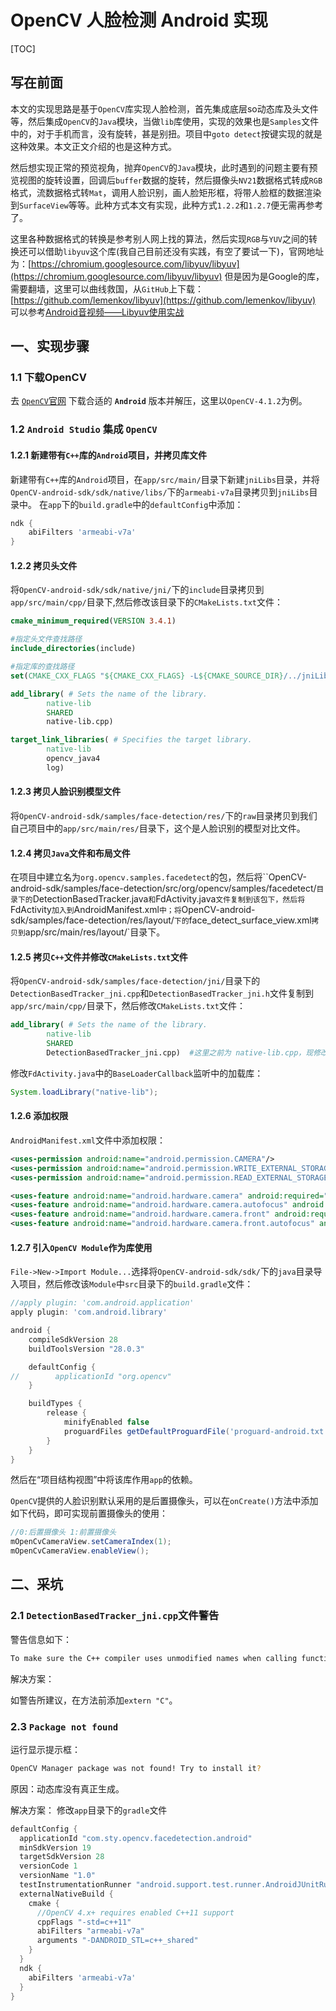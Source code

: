 # OpenCV 人脸检测 Android 实现

[TOC]

## 写在前面
本文的实现思路是基于`OpenCV`库实现人脸检测，首先集成底层so动态库及头文件等，然后集成`OpenCV`的`Java`模块，当做`lib`库使用，实现的效果也是`Samples`文件中的，对于手机而言，没有旋转，甚是别扭。项目中`goto detect`按键实现的就是这种效果。本文正文介绍的也是这种方式。

然后想实现正常的预览视角，抛弃`OpenCV`的`Java`模块，此时遇到的问题主要有预览视图的旋转设置，回调后`buffer`数据的旋转，然后摄像头`NV21`数据格式转成`RGB`格式，流数据格式转`Mat`，调用人脸识别，画人脸矩形框，将带人脸框的数据渲染到`SurfaceView`等等。此种方式本文有实现，此种方式`1.2.2`和`1.2.7`便无需再参考了。

这里各种数据格式的转换是参考别人网上找的算法，然后实现`RGB`与`YUV`之间的转换还可以借助`libyuv`这个库(我自己目前还没有实践，有空了要试一下)，官网地址为：[https://chromium.googlesource.com/libyuv/libyuv](https://chromium.googlesource.com/libyuv/libyuv) 
但是因为是Google的库，需要翻墙，这里可以曲线救国，从`GitHub`上下载：[https://github.com/lemenkov/libyuv](https://github.com/lemenkov/libyuv)
可以参考[Android音视频——Libyuv使用实战](https://www.jianshu.com/p/9e062ba44a83)

## 一、实现步骤
### 1.1 下载OpenCV

去 [`OpenCV`官网](https://opencv.org/releases/) 下载合适的 **`Android`** 版本并解压，这里以`OpenCV-4.1.2`为例。  

### 1.2 `Android Studio` 集成 `OpenCV`
#### 1.2.1 新建带有`C++`库的`Android`项目，并拷贝库文件
新建带有`C++`库的`Android`项目，在`app/src/main/`目录下新建`jniLibs`目录，并将`OpenCV-android-sdk/sdk/native/libs/`下的`armeabi-v7a`目录拷贝到`jniLibs`目录中。  在`app`下的`build.gradle`中的`defaultConfig`中添加：  

```groovy
ndk {
    abiFilters 'armeabi-v7a'
}
```

#### 1.2.2 拷贝头文件

将`OpenCV-android-sdk/sdk/native/jni/`下的`include`目录拷贝到`app/src/main/cpp/`目录下,然后修改该目录下的`CMakeLists.txt`文件：  

```cmake
cmake_minimum_required(VERSION 3.4.1)

#指定头文件查找路径
include_directories(include)

#指定库的查找路径
set(CMAKE_CXX_FLAGS "${CMAKE_CXX_FLAGS} -L${CMAKE_SOURCE_DIR}/../jniLibs/${CMAKE_ANDROID_ARCH_ABI}")

add_library( # Sets the name of the library.
        native-lib
        SHARED
        native-lib.cpp)

target_link_libraries( # Specifies the target library.
        native-lib
        opencv_java4
        log)
```

#### 1.2.3 拷贝人脸识别模型文件

将`OpenCV-android-sdk/samples/face-detection/res/`下的`raw`目录拷贝到我们自己项目中的`app/src/main/res/`目录下，这个是人脸识别的模型对比文件。

#### 1.2.4 拷贝`Java`文件和布局文件

在项目中建立名为`org.opencv.samples.facedetect`的包，然后将``OpenCV-android-sdk/samples/face-detection/src/org/opencv/samples/facedetect/`目录下的`DetectionBasedTracker.java`和`FdActivity.java`文件复制到该包下，然后将`FdActivity`加入到`AndroidManifest.xml`中；将`OpenCV-android-sdk/samples/face-detection/res/layout/`下的`face_detect_surface_view.xml`拷贝到`app/src/main/res/layout/`目录下。

#### 1.2.5 拷贝`C++`文件并修改`CMakeLists.txt`文件

将`OpenCV-android-sdk/samples/face-detection/jni/`目录下的`DetectionBasedTracker_jni.cpp`和`DetectionBasedTracker_jni.h`文件复制到`app/src/main/cpp/`目录下，然后修改`CMakeLists.txt`文件：  

```cmake
add_library( # Sets the name of the library.
        native-lib
        SHARED
        DetectionBasedTracker_jni.cpp)  #这里之前为 native-lib.cpp，现修改为 DetectionBasedTracker_jni.cpp
```

修改`FdActivity.java`中的`BaseLoaderCallback`监听中的加载库：  

```java
System.loadLibrary("native-lib");
```

#### 1.2.6 添加权限

`AndroidManifest.xml`文件中添加权限：  

```xml
<uses-permission android:name="android.permission.CAMERA"/>
<uses-permission android:name="android.permission.WRITE_EXTERNAL_STORAGE"/>
<uses-permission android:name="android.permission.READ_EXTERNAL_STORAGE"/>

<uses-feature android:name="android.hardware.camera" android:required="false"/>
<uses-feature android:name="android.hardware.camera.autofocus" android:required="false"/>
<uses-feature android:name="android.hardware.camera.front" android:required="false"/>
<uses-feature android:name="android.hardware.camera.front.autofocus" android:required="false"/>
```

#### 1.2.7 引入`OpenCV Module`作为库使用

`File->New->Import Module...`选择将`OpenCV-android-sdk/sdk/`下的`java`目录导入项目，然后修改该`Module`中`src`目录下的`build.gradle`文件：  

```groovy
//apply plugin: 'com.android.application'
apply plugin: 'com.android.library'

android {
    compileSdkVersion 28
    buildToolsVersion "28.0.3"

    defaultConfig {
//        applicationId "org.opencv"
    }

    buildTypes {
        release {
            minifyEnabled false
            proguardFiles getDefaultProguardFile('proguard-android.txt'), 'proguard-rules.txt'
        }
    }
}
```

然后在“项目结构视图”中将该库作用`app`的依赖。

`OpenCV`提供的人脸识别默认采用的是后置摄像头，可以在`onCreate()`方法中添加如下代码，即可实现前置摄像头的使用：  

```java
//0:后置摄像头 1:前置摄像头
mOpenCvCameraView.setCameraIndex(1);
mOpenCvCameraView.enableView();
```



## 二、采坑  

### 2.1 `DetectionBasedTracker_jni.cpp`文件警告

警告信息如下：  

```bash
To make sure the C++ compiler uses unmodified names when calling functions in your C code,list your C functions in your C++ code usinng extern "C".
```

解决方案：

如警告所建议，在方法前添加`extern "C"`。  

### 2.3 `Package not found`

运行显示提示框：  

```bash
OpenCV Manager package was not found! Try to install it?
```

原因：动态库没有真正生成。  

解决方案：  修改`app`目录下的`gradle`文件

```groovy
defaultConfig {
  applicationId "com.sty.opencv.facedetection.android"
  minSdkVersion 19
  targetSdkVersion 28
  versionCode 1
  versionName "1.0"
  testInstrumentationRunner "android.support.test.runner.AndroidJUnitRunner"
  externalNativeBuild {
    cmake {
      //OpenCV 4.x+ requires enabled C++11 support
      cppFlags "-std=c++11"
      abiFilters "armeabi-v7a"
      arguments "-DANDROID_STL=c++_shared"
    }
  }
  ndk {
    abiFilters 'armeabi-v7a'
  }
}
```

